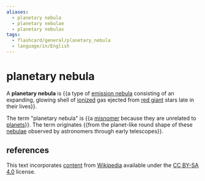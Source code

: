 ```yaml
---
aliases:
  - planetary nebula
  - planetary nebulae
  - planetary nebulas
tags:
  - flashcard/general/planetary_nebula
  - language/in/English
---
```


# planetary nebula

A __planetary nebula__ is {{a type of [emission nebula](emission%20nebula.md) consisting of an expanding, glowing shell of [ionized](ionization.md) gas ejected from [red giant](red%20giant.md) stars late in their lives}}. <!--SR:!2024-08-16,13,290-->

The term "planetary nebula" is {{a [misnomer](misnomer.md) because they are unrelated to [planets](planet.md)}}. The term originates {{from the planet-like round shape of these [nebulae](nebula.md) observed by astronomers through early telescopes}}. <!--SR:!2024-08-20,17,290!2024-08-17,14,290-->

## references

This text incorporates [content](https://en.wikipedia.org/wiki/planetary_nebula) from [Wikipedia](Wikipedia.md) available under the [CC BY-SA 4.0](https://creativecommons.org/licenses/by-sa/4.0/) license.
